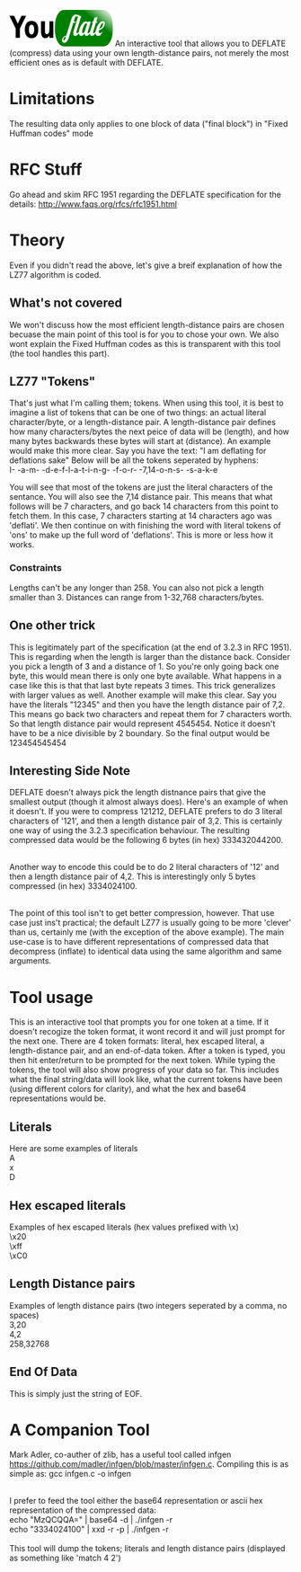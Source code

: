 ![alt tag](https://github.com/XlogicX/YouFLATE/blob/master/youflate.png?raw=true)
An interactive tool that allows you to DEFLATE (compress) data using your own length-distance pairs, not merely the most efficient ones as is default with DEFLATE.

# Limitations
The resulting data only applies to one block of data ("final block") in "Fixed Huffman codes" mode

# RFC Stuff
Go ahead and skim RFC 1951 regarding the DEFLATE specification for the details: http://www.faqs.org/rfcs/rfc1951.html

# Theory
Even if you didn't read the above, let's give a breif explanation of how the LZ77 algorithm is coded. 

## What's not covered
We won't discuss how the most efficient length-distance pairs are chosen becuase the main point of this tool is for you to chose your own. We also wont explain the Fixed Huffman codes as this is transparent with this tool (the tool handles this part).

## LZ77 "Tokens"
That's just what I'm calling them; tokens. When using this tool, it is best to imagine a list of tokens that can be one of two things: an actual literal character/byte, or a length-distance pair. A length-distance pair defines how many characters/bytes the next peice of data will be (length), and how many bytes backwards these bytes will start at (distance). An example would make this more clear. Say you have the text: "I am deflating for deflations sake" Below will be all the tokens seperated by hyphens:<br>
I- -a-m- -d-e-f-l-a-t-i-n-g- -f-o-r- -7,14-o-n-s- -s-a-k-e

You will see that most of the tokens are just the literal characters of the sentance. You will also see the 7,14 distance pair. This means that what follows will be 7 characters, and go back 14 characters from this point to fetch them. In this case, 7 characters starting at 14 characters ago was 'deflati'. We then continue on with finishing the word with literal tokens of 'ons' to make up the full word of 'deflations'. This is more or less how it works.

### Constraints
Lengths can't be any longer than 258. You can also not pick a length smaller than 3. Distances can range from 1-32,768 characters/bytes.

## One other trick
This is legitimately part of the specification (at the end of 3.2.3 in RFC 1951). This is regarding when the length is larger than the distance back. Consider you pick a length of 3 and a distance of 1. So you're only going back one byte, this would mean there is only one byte available. What happens in a case like this is that that last byte repeats 3 times. This trick generalizes with larger values as well. Another example will make this clear. Say you have the literals "12345" and then you have the length distance pair of 7,2. This means go back two characters and repeat them for 7 characters worth. So that length distance pair would represent 4545454. Notice it doesn't have to be a nice divisible by 2 boundary. So the final output would be 123454545454

## Interesting Side Note
DEFLATE doesn't always pick the length distnance pairs that give the smallest output (though it almost always does). Here's an example of when it doesn't.
If you were to compress 121212, DEFLATE prefers to do 3 literal characters of '121', and then a length distance pair of 3,2. This is certainly one way of using the 3.2.3 specification behaviour. The resulting compressed data would be the following 6 bytes (in hex) 333432044200.<br><br>

Another way to encode this could be to do 2 literal characters of '12' and then a length distance pair of 4,2. This is interestingly only 5 bytes compressed (in hex) 3334024100.<br><br>

The point of this tool isn't to get better compression, however. That use case just ins't practical; the default LZ77 is usually going to be more 'clever' than us, certainly me (with the exception of the above example). The main use-case is to have different representations of compressed data that decompress (inflate) to identical data using the same algorithm and same arguments.

# Tool usage
This is an interactive tool that prompts you for one token at a time. If it doesn't recogize the token format, it wont record it and will just prompt for the next one. There are 4 token formats: literal, hex escaped literal, a length-distance pair, and an end-of-data token. After a token is typed, you then hit enter/return to be prompted for the next token. While typing the tokens, the tool will also show progress of your data so far. This includes what the final string/data will look like, what the current tokens have been (using different colors for clarity), and what the hex and base64 representations would be.

## Literals
Here are some examples of literals<br>
A<br>
x<br>
D<br>

## Hex escaped literals
Examples of hex escaped literals (hex values prefixed with \x)<br>
\x20<br>
\xff<br>
\xC0<br>

## Length Distance pairs
Examples of length distance pairs (two integers seperated by a comma, no spaces)<br>
3,20<br>
4,2<br>
258,32768<br>

## End Of Data
This is simply just the string of EOF.<br>

# A Companion Tool
Mark Adler, co-auther of zlib, has a useful tool called infgen https://github.com/madler/infgen/blob/master/infgen.c. 
Compiling this is as simple as: gcc infgen.c -o infgen<br><br>

I prefer to feed the tool either the base64 representation or ascii hex representation of the compressed data:<br>
echo "MzQCQQA=" | base64 -d | ./infgen -r<br>
echo "3334024100" | xxd -r -p | ./infgen -r<br><br>
This tool will dump the tokens; literals and length distance pairs (displayed as something like 'match 4 2')
